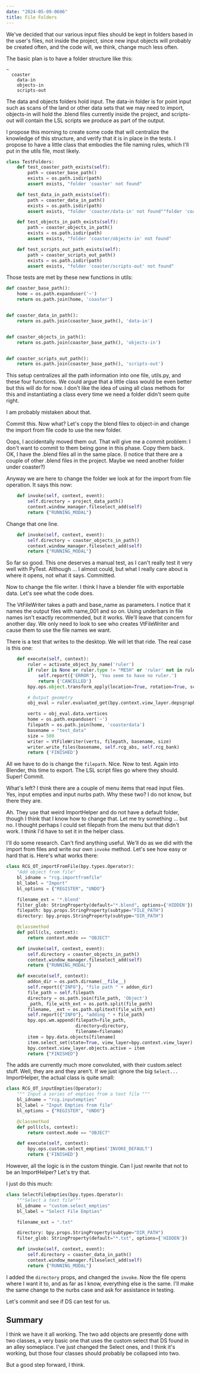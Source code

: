 ```yaml
---
date: "2024-05-09-0606"
title: File Folders
---
```


We've decided that our various input files should be kept in folders based in the user's files, not inside the project, since new input objects will probably be created often, and the code will, we think, change much less often.

The basic plan is to have a folder structure like this:

~~~
~
  coaster
    data-in
    objects-in
    scripts-out
~~~

The data and objects folders hold input. The data-in folder is for point input such as scans of the land or other data sets that we may need to import, objects-in will hold the .blend files currently inside the project, and scripts-out will contain the LSL scripts we produce as part of the output. 

I propose this morning to create some code that will centralize the knowledge of this structure, and verify that it is in place in the tests. I propose to have a little class that embodies the file naming rules, which I'll put in the utils file, most likely.

~~~python
class TestFolders:
    def test_coaster_path_exists(self):
        path = coaster_base_path()
        exists = os.path.isdir(path)
        assert exists, "folder 'coaster' not found"

    def test_data_in_path_exists(self):
        path = coaster_data_in_path()
        exists = os.path.isdir(path)
        assert exists, "folder 'coaster/data-in' not found""folder 'coaster' not found"

    def test_objects_in_path_exists(self):
        path = coaster_objects_in_path()
        exists = os.path.isdir(path)
        assert exists, "folder 'coaster/objects-in' not found"

    def test_scripts_out_path_exists(self):
        path = coaster_scripts_out_path()
        exists = os.path.isdir(path)
        assert exists, "folder 'coaster/scripts-out' not found"
~~~

Those tests are met by these new functions in utils:

~~~python
def coaster_base_path():
    home = os.path.expanduser('~')
    return os.path.join(home, 'coaster')


def coaster_data_in_path():
    return os.path.join(coaster_base_path(), 'data-in')


def coaster_objects_in_path():
    return os.path.join(coaster_base_path(), 'objects-in')


def coaster_scripts_out_path():
    return os.path.join(coaster_base_path(), 'scripts-out')
~~~

This setup centralizes all the path information into one file, utils.py, and these four functions. We could argue that a little class would be even better but this will do for now. I don't like the idea of using all class methods for this and instantiating a class every time we need a folder didn't seem quite right.

I am probably mistaken about that.

Commit this. Now what? Let's copy the blend files to object-in and change the import from file code to use the new folder.

Oops, I accidentally moved them out. That will give me a commit problem: I don't want to commit to them being gone in this phase. Copy them back. OK, I have the .blend files all in the same place. (I notice that there are a couple of other .blend files in the project. Maybe we need another folder under coaster?)

Anyway we are here to change the folder we look at for the import from file operation. It says this now:

~~~python
    def invoke(self, context, event):
        self.directory = project_data_path()
        context.window_manager.fileselect_add(self)
        return {"RUNNING_MODAL"}
~~~

Change that one line. 

~~~python
    def invoke(self, context, event):
        self.directory = coaster_objects_in_path()
        context.window_manager.fileselect_add(self)
        return {"RUNNING_MODAL"}
~~~

So far so good. This one deserves a manual test, as I can't really test it very well with PyTest. Although ... I almost could, but what I really care about is where it opens, not what it says. Committed.

Now to change the file writer. I think I have a blender file with exportable data. Let's see what the code does.

The VtFileWriter takes a path and base_name as parameters. I notice that it names the output files with name_001 and so on. Using underbars in file names isn't exactly recommended, but it works. We'll leave that concern for another day. We only need to look to see who creates VtFileWriter and cause them to use the file names we want.

There is a test that writes to the desktop. We will let that ride. The real case is this one:

~~~python
    def execute(self, context):
        ruler = activate_object_by_name('ruler')
        if ruler is None or ruler.type != "MESH" or 'ruler' not in ruler.name:
            self.report({'ERROR'}, 'You seem to have no ruler.')
            return {'CANCELLED'}
        bpy.ops.object.transform_apply(location=True, rotation=True, scale=True)

        # Output geometry
        obj_eval = ruler.evaluated_get(bpy.context.view_layer.depsgraph)

        verts = obj_eval.data.vertices
        home = os.path.expanduser('~')
        filepath = os.path.join(home, 'coasterdata')
        basename = "test_data"
        size = 500
        writer = VtFileWriter(verts, filepath, basename, size)
        writer.write_files(basename, self.rcg_abs, self.rcg_bank)
        return {'FINISHED'}
~~~

All we have to do is change the `filepath`. Nice. Now to test. Again into Blender, this time to export. The LSL script files go where they should. Super! Commit. 

What's left? I think there are a couple of menu items that read input files. Yes, input empties and input nurbs path. Why these two? I do not know, but there they are.

Ah. They use that weird ImportHelper and do not have a default folder, though I think that I know how to change that. Let me try something ... but no. I thought perhaps I could set filepath from the menu but that didn't work. I think I'd have to set it in the helper class.

I'll do some research. Can't find anything useful. We'll do as we did with the import from files and write our own `invoke` method. Let's see how easy or hard that is. Here's what works there:

~~~python
class RCG_OT_importFromFile(bpy.types.Operator):
    "Add object from file"
    bl_idname = "rcg.importfromfile"
    bl_label = "Import"
    bl_options = {"REGISTER", "UNDO"}

    filename_ext = '*.blend'
    filter_glob: StringProperty(default="*.blend", options={'HIDDEN'})
    filepath: bpy.props.StringProperty(subtype="FILE_PATH")
    directory: bpy.props.StringProperty(subtype="DIR_PATH")

    @classmethod
    def poll(cls, context):
        return context.mode == "OBJECT"

    def invoke(self, context, event):
        self.directory = coaster_objects_in_path()
        context.window_manager.fileselect_add(self)
        return {"RUNNING_MODAL"}

    def execute(self, context):
        addon_dir = os.path.dirname(__file__)
        self.report({"INFO"}, "file path " + addon_dir)
        file_path = self.filepath
        directory = os.path.join(file_path, 'Object')
        _path, file_with_ext = os.path.split(file_path)
        filename, _ext = os.path.splitext(file_with_ext)
        self.report({"INFO"}, "adding " + file_path)
        bpy.ops.wm.append(filepath=file_path,
                          directory=directory,
                          filename=filename)
        item = bpy.data.objects[filename]
        item.select_set(state=True, view_layer=bpy.context.view_layer)
        bpy.context.view_layer.objects.active = item
        return {"FINISHED"}
~~~

The adds are currently much more convoluted, with their custom.select stuff. Well, they are and they aren't. If we just ignore the big `Select...` ImportHelper, the actual class is quite small:

~~~python
class RCG_OT_inputEmpties(Operator):
    """ Input a series of empties from a text file """
    bl_idname = "rcg.inputempties"
    bl_label = "Input Empties from file"
    bl_options = {"REGISTER", "UNDO"}

    @classmethod
    def poll(cls, context):
        return context.mode == "OBJECT"

    def execute(self, context):
        bpy.ops.custom.select_empties('INVOKE_DEFAULT')
        return {'FINISHED'}
~~~

However, all the logic is in the custom thingie. Can I just rewrite that not to be an ImportHelper? Let's try that.


I just do this much:

~~~python
class SelectFileEmpties(bpy.types.Operator):
    """Select a text file"""
    bl_idname = "custom.select_empties"
    bl_label = "Select File Empties"

    filename_ext = ".txt"

    directory: bpy.props.StringProperty(subtype="DIR_PATH")
    filter_glob: StringProperty(default="*.txt", options={'HIDDEN'})

    def invoke(self, context, event):
        self.directory = coaster_data_in_path()
        context.window_manager.fileselect_add(self)
        return {"RUNNING_MODAL"}
~~~

I added the `directory` props, and changed the `invoke`. Now the file opens where I want it to, and as far as I know, everything else is the same. I'll make the same change to the nurbs case and ask for assistance in testing.

Let's commit and see if DS can test for us.

## Summary

I think we have it all working. The two add objects are presently done with two classes, a very basic one that uses the custom select that DS found in an alley someplace. I've just changed the Select ones, and I think it's working, but those four classes should probably be collapsed into two.

But a good step forward, I think.